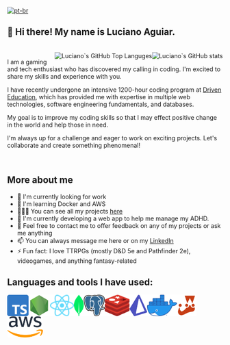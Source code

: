 [![pt-br](https://img.shields.io/badge/lang-pt--br-green.svg)](https://github.com/Luciano-Rangel-Aguiar/Luciano-Rangel-Aguiar/blob/main/README.pt-br.md)

## 👋 Hi there! My name is Luciano Aguiar.

<br/>

<img src="https://github-readme-stats.vercel.app/api?username=Luciano-Rangel-Aguiar&theme=transparent&card_width=500" alt=" Luciano`s GitHub stats" align="right"/>
<img src="https://github-readme-stats.vercel.app/api/top-langs/?username=Luciano-Rangel-Aguiar&layout=compact&theme=transparent&card_width=500" alt=" Luciano`s GitHub Top Languges" align="right"/>

I am a gaming and tech enthusiast who has discovered my calling in coding. I'm excited to share my skills and experience with you.

I have recently undergone an intensive 1200-hour coding program at [Driven Education](https://www.driven.com.br/), which has provided me with expertise in multiple web technologies, software engineering fundamentals, and databases.  

My goal is to improve my coding skills so that I may effect positive change in the world and help those in need.

I'm always up for a challenge and eager to work on exciting projects. Let's collaborate and create something phenomenal!

<br/>
 
## More about me

- 🔭 I'm currently looking for work
- 🌱 I'm learning Docker and AWS
- 👨🏻‍💻 You can see all my projects [here](https://github.com/Luciano-Rangel-Aguiar?tab=repositories)
- 🧠 I'm currently developing a web app to help me manage my ADHD.
- 💬 Feel free to contact me to offer feedback on any of my projects or ask me anything
- 📫 You can always message me here or on my [LinkedIn](https://www.linkedin.com/in/luciano-aguiar-developer/)
- ⚡ Fun fact: I love TTRPGs (mostly D&D 5e and Pathfinder 2e), videogames, and anything fantasy-related
  
## Languages and tools I have used:

<a href="https://www.typescriptlang.org/"><img src="./img/Typescript_logo_2020.svg" alt="Typescript" height="50px" align="left"/></a>
<a href="https://nodejs.org/"><img src="./img/nodejs-3.svg" alt="Node.js" height="50px" align="left"/></a>
<a href="https://react.dev/"><img src="./img/React-icon.svg" alt="React" height="50px" align="left"/></a>
<a href="https://www.mongodb.com/"><img src="./img/MongoDB_Logomark_SpringGreen.svg" alt="MongoDB" height="50px" align="left"/></a>
<a href="https://www.postgresql.org/"><img src="./img/Postgresql_elephant.svg" alt="PostgreSQL" height="50px" align="left"/></a>
<a href="https://redis.io/"><img src="./img/redis-cube-red_white-rgb.png" alt="Redis" height="50px" align="left"/></a>
<a href="https://www.prisma.io/"><img src="./img/prisma.svg" alt="Prisma" height="50px" align="left"/></a>
<a href="https://www.docker.com/"><img src="./img/Moby-logo.webp" alt="Docker" height="50px" align="left"/></a>
<a href="https://jestjs.io/pt-BR/"><img src="./img/jest-logo.svg" alt="Jest" height="50px" align="left"/></a>
<a href="https://aws.amazon.com/"><img src="./img/Amazon_Web_Services_Logo.svg" alt="Amazon Web Services" height="50px" align="left"/></a>
